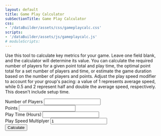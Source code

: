 ```yaml
---
layout: default
title: Game Play Calculator
subSectionTitle: Game Play Calculator
css:
- '/dataBuilder/assets/css/gameplaycalc.css'
scripts: 
- '/dataBuilder/assets/js/gameplaycalc.js'
# moduleScripts:
---
```

<div class="container">
    <form>
        <div class="row">
            <div class="col-md-12">
                <p>
                    Use this tool to calculate key metrics for your game. Leave one field blank, and the calculator will determine its value. You can calculate the required number of players for a given point total and play time, the optimal point total for a set number of players and time, or estimate the game duration based on the number of players and points. Adjust the play speed modifier to account for your group's pacing: a value of 1 represents average speed, while 0.5 and 2 represent half and double the average speed, respectively. This doesn't include setup time.
                </p>
            </div>
        </div>
        <div class="row">
            <div class="col-md-3">
                <label for="playrs">Number of Players</label>
                <input id="players" type="number" />
            </div>
            <div class="col-md-3">
                <label for="points">Points</label>
                <input id="points" type="number" />
            </div>        
            <div class="col-md-3">
                <label for="hours">Play Time (Hours)</label>
                <input id="hours" type="number" />
            </div>
            <div class="col-md-3">
                <label for="speed">Play Speed Multiplyer</label>
                <input id="speed" type="number" value="1"/>
            </div>
        </div>
        <div class="row">
            <div class="col-md-12">
                <button class="btn btn-primary" type="button" onclick="clickCalc()">Calculate</button>
            </div>
        </div>
    </form>
</div>